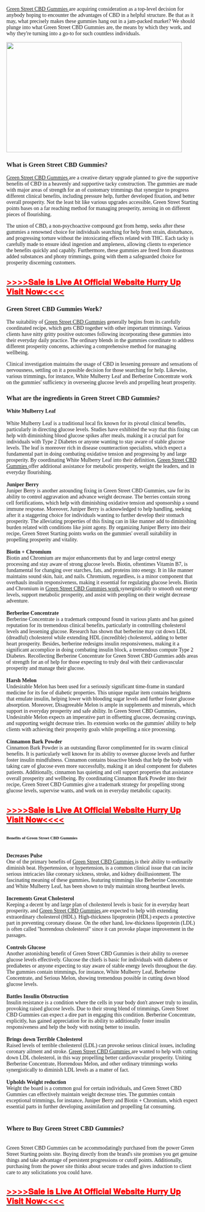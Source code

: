 <p><span style="font-family: Georgia;"><a href="https://sales24hour.com/tal0">Green Street CBD Gummies </a>are acquiring consideration as a top-level decision for anybody hoping to encounter the advantages of CBD in a helpful structure. Be that as it may, what precisely makes these gummies hang out in a jam-packed market? We should plunge into what Green Street CBD Gummies are, the means by which they work, and why they're turning into a go-to for such countless individuals.</span></p>
<div><a href="https://sales24hour.com/tal0" target="_blank" rel="nofollow" data-saferedirecturl="https://www.google.com/url?hl=en&amp;q=https://sales24hour.com/tal0&amp;source=gmail&amp;ust=1729085449244000&amp;usg=AOvVaw3wVVBLOItHd41zP4oHYU9T"><span style="font-family: Georgia;"><img src="https://ci5.googleusercontent.com/proxy/xvvx5YtSoqVNOeC4MLdhx0faAwDUmYp6NRPmna2KgIT4bAMyBcbnh2XIRwmVSZZTiTA3dZUn-YAXFaRx26SpsK6Ar9f94W9hIfcX-Z1awAtM1qCnda9VRNqz2QHta5pYeEQ2Qus1ayNQyTZIPo03_voee20wr-TvkLNe78CLvWyYRq0JQTimNpy1wdq8fdfYQY0m8vAmJDwbhlAFP-2BbSjUorVUrFaNEVkABivq7OM0d9cey9m-888yAjbYgudncOqYLl3qSHKpOMi9e6IC48I6xebado3noiykFUab4PIxWDasOo2RrtZPOzD6afcD5AqwwJ-_HaaWniKZTPSi_8aW9rACd7u5F0BDwZDyktmWJUkUaKkus8rrE9l6G1yUPm_wx8j7CMW9n2Uqxsyp4okve7L05Tp5Tg=s0-d-e1-ft#https://blogger.googleusercontent.com/img/b/R29vZ2xl/AVvXsEi_sJxsbIevp8cs_3GXHV6xDcphPxxiFOWVrhBGbWRbC2c47egwqgA0Gu7RbRD6d2mEI22dlKh-9U-wzAJeJGVrtl0ttZOLtN1g69CzW-sj4TWEH9FJusd1si0WMDNVR3FbwxO3FxnYxYlG_wmAJ4m8ua7OdmxRm2b3symARToL7l4A1xCkGtmFHRM19hk/w460-h288/green%20street%20cbd%20gummies.png" alt="" width="460" height="288" border="0" data-iml="139376.39999997616" /></span></a></div>
<h3><strong><span style="font-family: Georgia;">What is Green Street CBD Gummies?</span></strong></h3>
<p><span style="font-family: Georgia;"><a href="https://sales24hour.com/tal0">Green Street CBD Gummies </a>are a creative dietary upgrade planned to give the supportive benefits of CBD in a heavenly and supportive tacky construction. The gummies are made with major areas of strength for an of customary trimmings that synergize to progress different clinical benefits, including pressure help, further developed fixation, and better overall prosperity. Not the least bit like various upgrades accessible, Green Street Starting points bases on a far reaching method for managing prosperity, zeroing in on different pieces of flourishing.</span></p>
<p><span style="font-family: Georgia;">The union of CBD, a non-psychoactive compound got from hemp, seeks after these gummies a renowned choice for individuals searching for help from strain, disturbance, and progressing torture without the intoxicating effects related with THC. Each tacky is carefully made to ensure ideal ingestion and ampleness, allowing clients to experience the benefits quickly and capably. Furthermore, these gummies are freed from disastrous added substances and phony trimmings, going with them a safeguarded choice for prosperity discerning customers.</span></p>
<h2><a href="https://sales24hour.com/tal0"><span style="color: #ff0000;">&gt;&gt;&gt;&gt;𝐒𝐚𝐥𝐞 𝐢𝐬 𝐋𝐢𝐯𝐞 𝐀𝐭 𝐎𝐟𝐟𝐢𝐜𝐢𝐚𝐥 𝐖𝐞𝐛𝐬𝐢𝐭𝐞 𝐇𝐮𝐫𝐫𝐲 𝐔𝐩 𝐕𝐢𝐬𝐢𝐭 𝐍𝐨𝐰&lt;&lt;&lt;&lt;<br /></span></a></h2>
<h3><strong><span style="font-family: Georgia;">Green Street CBD Gummies Work?</span></strong></h3>
<p><span style="font-family: Georgia;">The suitability of <a href="https://sales24hour.com/tal0">Green Street CBD Gummies</a> generally begins from its carefully coordinated recipe, which gets CBD together with other important trimmings. Various clients have nitty gritty positive outcomes following incorporating these gummies into their everyday daily practice. The ordinary blends in the gummies coordinate to address different prosperity concerns, achieving a comprehensive method for managing wellbeing.</span></p>
<p><span style="font-family: Georgia;">Clinical investigation maintains the usage of CBD in lessening pressure and sensations of nervousness, settling on it a possible decision for those searching for help. Likewise, various trimmings, for instance, White Mulberry Leaf and Berberine Concentrate work on the gummies' sufficiency in overseeing glucose levels and propelling heart prosperity.</span></p>
<h3><strong><span style="font-family: Georgia;">What are the ingredients in Green Street CBD Gummies?</span></strong></h3>
<div>
<div><strong><span style="font-family: Georgia;">White Mulberry Leaf</span></strong></div>
<div><strong><span style="font-family: Georgia;">&nbsp;</span></strong></div>
<div><span style="font-family: Georgia;">White Mulberry Leaf is a traditional local fix known for its pivotal clinical benefits, particularly in directing glucose levels. Studies have exhibited the way that this fixing can help with diminishing blood glucose spikes after meals, making it a crucial part for individuals with Type 2 Diabetes or anyone wanting to stay aware of stable glucose levels. The leaf is moreover rich in disease counteraction specialists, which expect a fundamental part in doing combating oxidative tension and progressing by and large prosperity. By coordinating White Mulberry Leaf into their definition, <a href="https://sales24hour.com/tal0">Green Street CBD Gummies </a>offer additional assistance for metabolic prosperity, weight the leaders, and in everyday flourishing.</span></div>
<div><span style="font-family: Georgia;">&nbsp;</span></div>
<div><strong><span style="font-family: Georgia;">Juniper Berry</span></strong></div>
<div><span style="font-family: Georgia;">Juniper Berry is another astounding fixing in Green Street CBD Gummies, saw for its ability to control aggravation and advance weight decrease. The berries contain strong cell fortifications, which help with diminishing oxidative tension and sponsorship a sound immune response. Moreover, Juniper Berry is acknowledged to help handling, seeking after it a staggering choice for individuals wanting to further develop their stomach prosperity. The alleviating properties of this fixing can in like manner add to diminishing burden related with conditions like joint agony. By organizing Juniper Berry into their recipe, Green Street Starting points works on the gummies' overall suitability in propelling prosperity and vitality.</span></div>
<div><span style="font-family: Georgia;">&nbsp;</span></div>
<div><strong><span style="font-family: Georgia;">Biotin + Chromium</span></strong></div>
<div><span style="font-family: Georgia;">Biotin and Chromium are major enhancements that by and large control energy processing and stay aware of strong glucose levels. Biotin, oftentimes Vitamin B7, is fundamental for changing over starches, fats, and proteins into energy. It in like manner maintains sound skin, hair, and nails. Chromium, regardless, is a minor component that overhauls insulin responsiveness, making it essential for regulating glucose levels. Biotin and Chromium in <a href="https://sales24hour.com/tal0">Green Street CBD Gummies work </a>synergistically to smooth out energy levels, support metabolic prosperity, and assist with peopling on their weight decrease adventure.</span></div>
<div><span style="font-family: Georgia;">&nbsp;</span></div>
<div><strong><span style="font-family: Georgia;">Berberine Concentrate</span></strong></div>
<div><span style="font-family: Georgia;">Berberine Concentrate is a trademark compound found in various plants and has gained reputation for its tremendous clinical benefits, particularly in controlling cholesterol levels and lessening glucose. Research has shown that berberine may cut down LDL (dreadful) cholesterol while extending HDL (incredible) cholesterol, adding to better heart prosperity. Besides, berberine redesigns insulin responsiveness, making it a significant accomplice in doing combating insulin block, a tremendous compute Type 2 Diabetes. Recollecting Berberine Concentrate for Green Street CBD Gummies adds areas of strength for an of help for those expecting to truly deal with their cardiovascular prosperity and manage their glucose.</span></div>
<div><span style="font-family: Georgia;">&nbsp;</span></div>
<div><strong><span style="font-family: Georgia;">Harsh Melon</span></strong></div>
<div><span style="font-family: Georgia;">Undesirable Melon has been used for a seriously significant time-frame in standard medicine for its foe of diabetic properties. This unique regular item contains heightens that emulate insulin, helping lower with blooding sugar levels and further foster glucose absorption. Moreover, Disagreeable Melon is ample in supplements and minerals, which support in everyday prosperity and safe ability. In Green Street CBD Gummies, Undesirable Melon expects an imperative part in offsetting glucose, decreasing cravings, and supporting weight decrease tries. Its extension works on the gummies' ability to help clients with achieving their prosperity goals while propelling a nice processing.</span></div>
<div><strong><span style="font-family: Georgia;">&nbsp;</span></strong></div>
<div><strong><span style="font-family: Georgia;">Cinnamon Bark Powder</span></strong></div>
<div><span style="font-family: Georgia;">Cinnamon Bark Powder is an outstanding flavor complimented for its swarm clinical benefits. It is particularly well known for its ability to oversee glucose levels and further foster insulin mindfulness. Cinnamon contains bioactive blends that help the body with taking care of glucose even more successfully, making it an ideal component for diabetes patients. Additionally, cinnamon has quieting and cell support properties that assistance overall prosperity and wellbeing. By coordinating Cinnamon Bark Powder into their recipe, Green Street CBD Gummies give a trademark strategy for propelling strong glucose levels, supervise wants, and work on in everyday metabolic capacity.</span></div>
</div>
<div>
<h2><a href="https://sales24hour.com/tal0"><span style="color: #ff0000;">&gt;&gt;&gt;&gt;𝐒𝐚𝐥𝐞 𝐢𝐬 𝐋𝐢𝐯𝐞 𝐀𝐭 𝐎𝐟𝐟𝐢𝐜𝐢𝐚𝐥 𝐖𝐞𝐛𝐬𝐢𝐭𝐞 𝐇𝐮𝐫𝐫𝐲 𝐔𝐩 𝐕𝐢𝐬𝐢𝐭 𝐍𝐨𝐰&lt;&lt;&lt;&lt;<br /></span></a></h2>
<h2><strong style="font-size: 11px;"><span style="font-family: Georgia;">Benefits of Green Street CBD Gummies</span></strong></h2>
<div><span style="font-family: Georgia;">&nbsp;</span></div>
<div>
<div><strong><span style="font-family: Georgia;">Decreases Pulse</span></strong></div>
<div><span style="font-family: Georgia;">One of the primary benefits of <a href="https://sales24hour.com/tal0">Green Street CBD Gummies </a>is their ability to ordinarily diminish beat. Hypertension, or hypertension, is a common clinical issue that can incite serious intricacies like coronary sickness, stroke, and kidney disillusionment. The fascinating meaning of these gummies, featuring trimmings like Berberine Concentrate and White Mulberry Leaf, has been shown to truly maintain strong heartbeat levels.</span></div>
<div><span style="font-family: Georgia;">&nbsp;</span></div>
<div><strong><span style="font-family: Georgia;">Increments Great Cholesterol</span></strong></div>
<div><span style="font-family: Georgia;">Keeping a decent by and large plan of cholesterol levels is basic for in everyday heart prosperity, and <a href="https://sales24hour.com/tal0">Green Street CBD Gummies </a>are expected to help with extending extraordinary cholesterol (HDL). High-thickness lipoprotein (HDL) expects a protective part in preventing coronary disease. On the other hand, low-thickness lipoprotein (LDL) is often called "horrendous cholesterol" since it can provoke plaque improvement in the passages.</span></div>
<div><strong><span style="font-family: Georgia;">&nbsp;</span></strong></div>
<div><strong><span style="font-family: Georgia;">Controls Glucose</span></strong></div>
<div><span style="font-family: Georgia;">Another astonishing benefit of Green Street CBD Gummies is their ability to oversee glucose levels effectively. Glucose the chiefs is basic for individuals with diabetes or prediabetes or anyone expecting to stay aware of stable energy levels throughout the day. The gummies contain trimmings, for instance, White Mulberry Leaf, Berberine Concentrate, and Serious Melon, showing tremendous possible in cutting down blood glucose levels.</span></div>
<div><span style="font-family: Georgia;">&nbsp;</span></div>
<div><strong><span style="font-family: Georgia;">Battles Insulin Obstruction</span></strong></div>
<div><span style="font-family: Georgia;">Insulin resistance is a condition where the cells in your body don't answer truly to insulin, provoking raised glucose levels. Due to their strong blend of trimmings, Green Street CBD Gummies can expect a dire part in engaging this condition. Berberine Concentrate, explicitly, has gained appreciation for its ability to additionally foster insulin responsiveness and help the body with noting better to insulin.</span></div>
<div><strong><span style="font-family: Georgia;">&nbsp;</span></strong></div>
<div><strong><span style="font-family: Georgia;">Brings down Terrible Cholesterol</span></strong></div>
<div><span style="font-family: Georgia;">Raised levels of terrible cholesterol (LDL) can provoke serious clinical issues, including coronary ailment and stroke. <a href="https://sales24hour.com/tal0">Green Street CBD Gummies </a>are wanted to help with cutting down LDL cholesterol, in this way propelling better cardiovascular prosperity. Uniting Berberine Concentrate, Horrendous Melon, and other ordinary trimmings works synergistically to diminish LDL levels as a matter of fact.</span></div>
<div><span style="font-family: Georgia;">&nbsp;</span></div>
<div><strong><span style="font-family: Georgia;">Upholds Weight reduction</span></strong></div>
<div><span style="font-family: Georgia;">Weight the board is a common goal for certain individuals, and Green Street CBD Gummies can effectively maintain weight decrease tries. The gummies contain exceptional trimmings, for instance, Juniper Berry and Biotin + Chromium, which expect essential parts in further developing assimilation and propelling fat consuming.</span></div>
</div>
<div><span style="font-family: Georgia;">&nbsp;</span></div>
<h3><strong><span style="font-family: Georgia;">Where to Buy Green Street CBD Gummies?</span></strong></h3>
<div><span style="font-family: Georgia;">&nbsp;</span></div>
<div><span style="font-family: Georgia;">Green Street CBD Gummies can be accommodatingly purchased from the power Green Street Starting points site. Buying directly from the brand's site promises you get genuine things and take advantage of persistent progressions or cutoff points. Additionally, purchasing from the power site thinks about secure trades and gives induction to client care to any solicitations you could have.</span></div>
<div>
<h2><a href="https://sales24hour.com/tal0"><span style="color: #ff0000;">&gt;&gt;&gt;&gt;𝐒𝐚𝐥𝐞 𝐢𝐬 𝐋𝐢𝐯𝐞 𝐀𝐭 𝐎𝐟𝐟𝐢𝐜𝐢𝐚𝐥 𝐖𝐞𝐛𝐬𝐢𝐭𝐞 𝐇𝐮𝐫𝐫𝐲 𝐔𝐩 𝐕𝐢𝐬𝐢𝐭 𝐍𝐨𝐰&lt;&lt;&lt;&lt;<br /></span></a></h2>
<h2>&nbsp;</h2>
</div>
</div>
